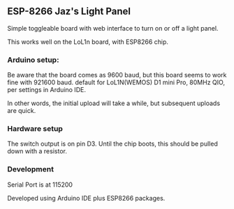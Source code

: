 ## ESP-8266 Jaz's Light Panel

Simple toggleable board with web interface to turn on or off a light panel.

This works well on the LoL1n board, with ESP8266 chip.

### Arduino setup:
Be aware that the board comes as 9600 baud, but this board seems to work fine
with 921600 baud.
default for LoL1N(WEMOS) D1 mini Pro, 80MHz QIO, per settings in Arduino IDE.

In other words, the initial upload will take a while, but subsequent uploads are quick.

### Hardware setup

The switch output is on pin D3.
Until the chip boots, this should be pulled down with a resistor.

### Development

Serial Port is at 115200

Developed using Arduino IDE plus ESP8266 packages.

